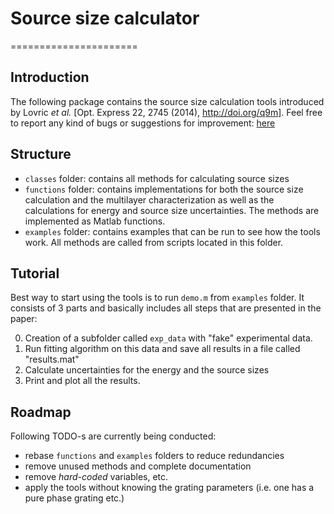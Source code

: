 # Source size calculator
======================
## Introduction

The following package contains the source size calculation tools introduced by Lovric _et al._ [Opt. Express 22, 2745 (2014), http://doi.org/q9m].
Feel free to report any kind of bugs or suggestions for improvement: [here](https://github.com/gnudo/source-size-calculator/issues)

## Structure

- `classes` folder: contains all methods for calculating source sizes
- `functions` folder: contains implementations for both the source size calculation and the multilayer characterization as well as the calculations for energy and source size uncertainties. The methods are implemented as Matlab functions. 
- `examples` folder: contains examples that can be run to see how the tools work. All methods are called from scripts located in this folder.

## Tutorial

Best way to start using the tools is to run `demo.m` from `examples` folder. It consists of 3 parts and basically includes all steps that are presented in the paper:

0. Creation of a subfolder called `exp_data` with "fake" experimental data.
1. Run fitting algorithm on this data and save all results in a file called "results.mat"
2. Calculate uncertainties for the energy and the source sizes
3. Print and plot all the results.

## Roadmap

Following TODO-s are currently being conducted:

- rebase `functions` and `examples` folders to reduce redundancies
- remove unused methods and complete documentation
- remove *hard-coded* variables, etc.
- apply the tools without knowing the grating parameters (i.e. one has a pure phase grating etc.)